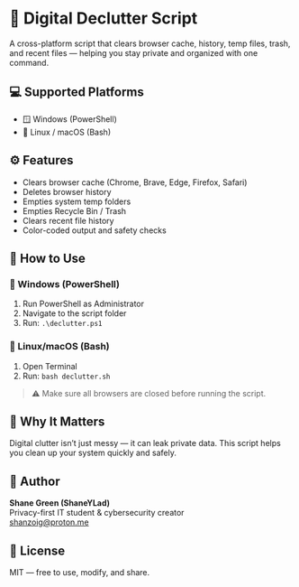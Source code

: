 # 🧹 Digital Declutter Script

A cross-platform script that clears browser cache, history, temp files, trash, and recent files — helping you stay private and organized with one command.

## 💻 Supported Platforms
- 🪟 Windows (PowerShell)
- 🐧 Linux / macOS (Bash)

## ⚙️ Features
- Clears browser cache (Chrome, Brave, Edge, Firefox, Safari)
- Deletes browser history
- Empties system temp folders
- Empties Recycle Bin / Trash
- Clears recent file history
- Color-coded output and safety checks

## 🚀 How to Use

### 🔹 Windows (PowerShell)
1. Run PowerShell as Administrator
2. Navigate to the script folder
3. Run: `.\declutter.ps1`

### 🔹 Linux/macOS (Bash)
1. Open Terminal
2. Run: `bash declutter.sh`

> ⚠️ Make sure all browsers are closed before running the script.

## 🧠 Why It Matters
Digital clutter isn’t just messy — it can leak private data. This script helps you clean up your system quickly and safely.

## 📌 Author
**Shane Green (ShaneYLad)**  
Privacy-first IT student & cybersecurity creator  
[shanzoig@proton.me](mailto:shanzoig@proton.me)

## 📜 License
MIT — free to use, modify, and share.
